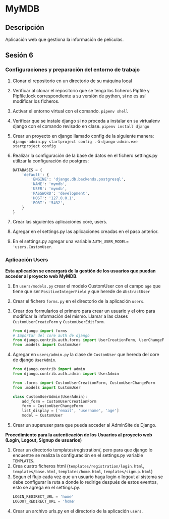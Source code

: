 # MyMDB

## Descripción
Aplicación web que gestiona la información de películas.  

## Sesión 6

### Configuraciones y preparación del entorno de trabajo
1. Clonar el repositorio en un directorio de su máquina local
2. Verificar al clonar el repositorio que se tenga los ficheros Pipfile y Pipfile.lock correspondiente a su versión de python, si no es así modificar los ficheros.
3. Activar el entorno virtual con el comando.
    `pipenv shell`
4. Verificar que se instale django si no proceda a instalar en su virtualenv django con el comando revisado en clase.
    `pipenv install django`
5. Crear un proyecto en django llamado config de la siguiente manera:
    `django-admin.py startproject config .` ó `django-admin.exe startproject config`
6. Realizar la configuración de la base de datos en el fichero settings.py utilizar la configuración de postgres:

    ```python
    DATABASES = {
        'default': {
            'ENGINE': 'django.db.backends.postgresql',
            'NAME': 'mymdb',
            'USER': 'mymdb',
            'PASSWORD': 'development',
            'HOST': '127.0.0.1',
            'PORT': '5432',
        }
    }       
    ```

7. Crear las siguientes aplicaciones core, users.
8. Agregar en el settings.py las aplicaciones creadas en el paso anterior.
9. En el settings.py agregar una variable `AUTH_USER_MODEL= 'users.CustomUser`.

### Aplicación Users
__Esta aplicación se encargará de la gestión de los usuarios que puedan acceder al proyecto web MyMDB__.

1. En `users/models.py` crear el modelo CustomUser con el campo `age` que tiene que ser  `PositiveIntegerField` y que herede de `AbstractUser`
2. Crear el fichero `forms.py` en el directorio de la aplicación `users`.
3. Crear dos formularios el primero para crear un usuario y el otro para modificar la información del mismo. Llamar a las clases `CustomUserCreateForm` y `CustomUserEditForm`.
    ```python
    from django import forms
    # Importar del core auth de django
    from django.contrib.auth.forms import UserCreationForm, UserChangeForm
    from .models import CustomUser
    ```
4. Agregar en `users/admin.py` la clase de `CustomUser` que hereda del core de django `UserAdmin`.

    ```python
    from django.contrib import admin
    from django.contrib.auth.admin import UserAdmin

    from .forms import CustomUserCreationForm, CustomUserChangeForm
    from .models import CustomUser

    class CustomUserAdmin(UserAdmin):
        add_form = CustomUserCreationForm
        form = CustomUserChangeForm
        list_display = ['email', 'username', 'age']
        model = CustomUser
    ```
5. Crear un superuser para que pueda acceder al AdminSite de Django.

__Procedimiento para la autenticación de los Usuarios al proyecto web (Login, Logout, Signup de usuarios)__

1. Crear un directorio templates/registration/, pero para que django lo encuentre se realiza la configuración en el settings.py variable `TEMPLATES`.
2. Crea cuatro ficheros html (`templates/registration/login.html`, `templates/base.html`, `templates/home.html`, `templates/signup.html`)
3. Segun el flujo cada vez que un usuario haga login o logout al sistema se debe configurar la ruta a donde lo redirige después de estos eventos, esto se agrega en el settings.py. 
    ```python
    LOGIN_REDIRECT_URL = 'home'
    LOGOUT_REDIRECT_URL = 'home'
    ```
4. Crear un archivo urls.py en el directorio de la aplicación `users`.

